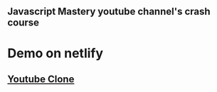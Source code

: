 ## Javascript Mastery youtube channel's crash course

# Demo on netlify
## <a href="https://dainty-toffee-f4d6d3.netlify.app/" target="_blank">Youtube Clone</a>
